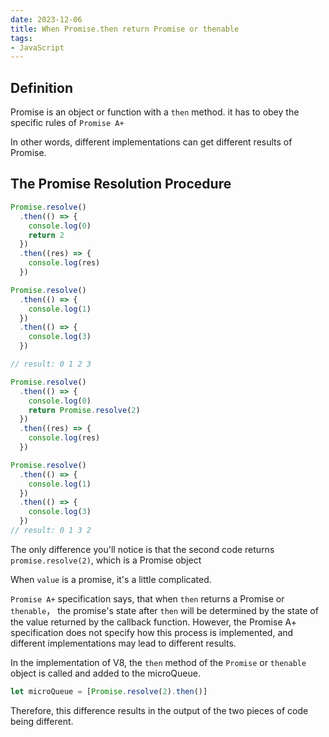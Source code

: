 ```yaml
---
date: 2023-12-06
title: When Promise.then return Promise or thenable
tags:
- JavaScript
---
```



## Definition

Promise is an object or function with a `then` method. it has to obey the specific rules of `Promise A+`

In other words, different implementations can get different results of Promise.

## The Promise Resolution Procedure

```js
Promise.resolve()
  .then(() => {
    console.log(0)
    return 2
  })
  .then((res) => {
    console.log(res)
  })

Promise.resolve()
  .then(() => {
    console.log(1)
  })
  .then(() => {
    console.log(3)
  })

// result: 0 1 2 3
```


```js
Promise.resolve()
  .then(() => {
    console.log(0)
    return Promise.resolve(2)
  })
  .then((res) => {
    console.log(res)
  })

Promise.resolve()
  .then(() => {
    console.log(1)
  })
  .then(() => {
    console.log(3)
  })
// result: 0 1 3 2
```
The only difference you'll notice is that the second code returns `promise.resolve(2)`, which is a Promise object

When `value` is a promise, it's a little complicated.

`Promise A+` specification says, that when `then` returns a Promise or `thenable`， the promise's state after `then` will be determined by the state of the value returned by the callback function. However, the Promise A+ specification does not specify how this process is implemented, and different implementations may lead to different results.


In the implementation of V8, the `then` method of the `Promise` or `thenable` object is called and added to the microQueue.

```js
let microQueue = [Promise.resolve(2).then()]
```

Therefore, this difference results in the output of the two pieces of code being different.